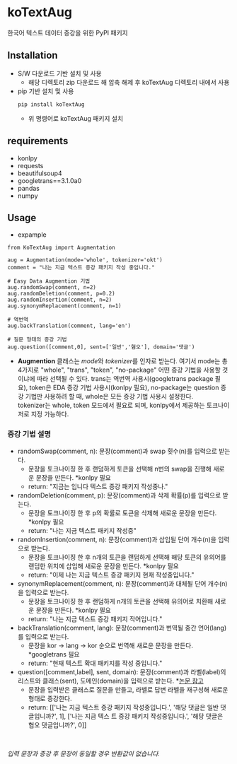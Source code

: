 # koTextAug
한국어 텍스트 데이터 증강을 위한 PyPI 패키지

## Installation
- S/W 다운로드 기반 설치 및 사용
  - 해당 디렉토리 zip 다운로드 해 압축 해제 후 koTextAug 디렉토리 내에서 사용 
- pip 기반 설치 및 사용
  ```
  pip install koTextAug
  ```
  - 위 명령어로 koTextAug 패키지 설치

## requirements
- konlpy
- requests
- beautifulsoup4
- googletrans==3.1.0a0
- pandas
- numpy

## Usage
- expample <br>
```
from KoTextAug import Augmentation

aug = Augmentation(mode='whole', tokenizer='okt')
comment = "나는 지금 텍스트 증강 패키지 작성 중입니다."

# Easy Data Augmention 기법
aug.randomSwap(comment, n=2)
aug.randomDeletion(comment, p=0.2)
aug.randomInsertion(comment, n=2)
aug.synonymReplacement(comment, n=1)

# 역번역
aug.backTranslation(comment, lang='en')

# 질문 형태의 증강 기법
aug.question([comment,0], sent=['일반','혐오'], domain='댓글')
```
- **Augmention** 클래스는 *mode*와 *tokenizer*를 인자로 받는다. 여기서 mode는 총 4가지로 "whole", "trans", "token", "no-package" 어떤 증강 기법을 사용할 것이냐에 따라 선택될 수 있다. trans는 역번역 사용시(googletrans package 필요), token은 EDA 증강 기법 사용시(konlpy 필요), no-package는 question 증강 기법만 사용하려 할 때, whole은 모든 증강 기법 사용시 설정한다. <br>tokenizer는 whole, token 모드에서 필요로 되며, konlpy에서 제공하는 토크나이저로 지정 가능하다.

### 증강 기법 설명
- randomSwap(comment, n): 문장(comment)과 swap 횟수(n)를 입력으로 받는다.
  - 문장을 토크나이징 한 후 랜덤하게 토큰을 선택해 n번의 swap을 진행해 새로운 문장을 만든다. *konlpy 필요
  - return: "지금는 입니다 텍스트 증강 패키지 작성중나." <br>
- randomDeletion(comment, p): 문장(comment)과 삭제 확률(p)를 입력으로 받는다.<br>
  - 문장을 토크나이징 한 후 p의 확률로 토큰을 삭제해 새로운 문장을 만든다. *konlpy 필요
  - return: "나는 지금 텍스트 패키지 작성중" <br>
- randomInsertion(comment, n): 문장(comment)과 삽입될 단어 개수(n)을 입력으로 받는다.<br>
  - 문장을 토크나이징 한 후 n개의 토큰을 랜덤하게 선택해 해당 토큰의 유의어를 랜덤한 위치에 삽입해 새로운 문장을 만든다. *konlpy 필요
  - return: "이제 나는 지금 텍스트 증강 패키지 현재 작성중입니다."<br>
- synonymReplacement(comment, n): 문장(comment)과 대체될 단어 개수(n)을 입력으로 받는다.<br>
  - 문장을 토크나이징 한 후 랜덤하게 n개의 토큰을 선택해 유의어로 치환해 새로운 문장을 만든다. *konlpy 필요
  - return: "나는 지금 텍스트 증강 패키지 작어입니다." 
- backTranslation(comment, lang): 문장(comment)과 번역될 중간 언어(lang)를 입력으로 받는다.
  - 문장을 kor -> lang -> kor 순으로 번역해 새로운 문장을 만든다. *googletrans 필요
  - return: "현재 텍스트 확대 패키지를 작성 중입니다."<br>
- question([comment,label], sent, domain): 문장(comment)과 라벨(label)의 리스트와 클래스(sent), 도메인(domain)을 입력으로 받는다. *[논문 참고](https://www.dbpia.co.kr/pdf/pdfView.do?nodeId=NODE11113862)
  - 문장을 입력받은 클래스로 질문을 만들고, 라벨로 답변 라벨을 재구성해 새로운 형태로 증강한다.
  - return: [['나는 지금 텍스트 증강 패키지 작성중입니다.', '해당 댓글은 일반 댓글입니까?', 1], ['나는 지금 텍스
트 증강 패키지 작성중입니다.', '해당 댓글은 혐오 댓글입니까?', 0]]<br> 
<br>

  *입력 문장과 증강 후 문장이 동일할 경우 반환값이 없습니다.*
